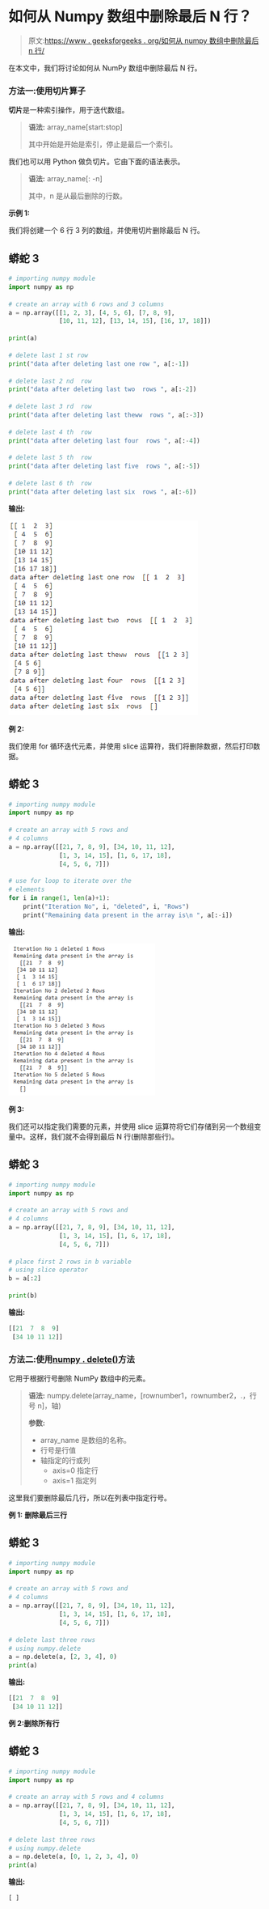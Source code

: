 # 如何从 Numpy 数组中删除最后 N 行？

> 原文:[https://www . geeksforgeeks . org/如何从 numpy 数组中删除最后 n 行/](https://www.geeksforgeeks.org/how-to-delete-last-n-rows-from-numpy-array/)

在本文中，我们将讨论如何从 NumPy 数组中删除最后 N 行。

### **方法一:使用切片算子**

**切片**是一种索引操作，用于迭代数组。

> **语法:** array_name[start:stop]
> 
> 其中开始是开始是索引，停止是最后一个索引。

我们也可以用 Python 做负切片。它由下面的语法表示。

> **语法:** array_name[: -n]
> 
> 其中，n 是从最后删除的行数。

**示例 1:**

我们将创建一个 6 行 3 列的数组，并使用切片删除最后 N 行。

## 蟒蛇 3

```py
# importing numpy module
import numpy as np

# create an array with 6 rows and 3 columns
a = np.array([[1, 2, 3], [4, 5, 6], [7, 8, 9], 
              [10, 11, 12], [13, 14, 15], [16, 17, 18]])

print(a)

# delete last 1 st row
print("data after deleting last one row ", a[:-1])

# delete last 2 nd  row
print("data after deleting last two  rows ", a[:-2])

# delete last 3 rd  row
print("data after deleting last theww  rows ", a[:-3])

# delete last 4 th  row
print("data after deleting last four  rows ", a[:-4])

# delete last 5 th  row
print("data after deleting last five  rows ", a[:-5])

# delete last 6 th  row
print("data after deleting last six  rows ", a[:-6])
```

**输出:**

![](img/aa6321ed0344e18f7d6437940e5b725a.png)

**例 2:**

我们使用 for 循环迭代元素，并使用 slice 运算符，我们将删除数据，然后打印数据。

## 蟒蛇 3

```py
# importing numpy module
import numpy as np

# create an array with 5 rows and 
# 4 columns
a = np.array([[21, 7, 8, 9], [34, 10, 11, 12], 
              [1, 3, 14, 15], [1, 6, 17, 18], 
              [4, 5, 6, 7]])

# use for loop to iterate over the
# elements
for i in range(1, len(a)+1):
    print("Iteration No", i, "deleted", i, "Rows")
    print("Remaining data present in the array is\n ", a[:-i])
```

**输出:**

![](img/d844de6f33bc3fef113be775749f150d.png)

**例 3:**

我们还可以指定我们需要的元素，并使用 slice 运算符将它们存储到另一个数组变量中。这样，我们就不会得到最后 N 行(删除那些行)。

## 蟒蛇 3

```py
# importing numpy module
import numpy as np

# create an array with 5 rows and 
# 4 columns
a = np.array([[21, 7, 8, 9], [34, 10, 11, 12], 
              [1, 3, 14, 15], [1, 6, 17, 18],
              [4, 5, 6, 7]])

# place first 2 rows in b variable 
# using slice operator
b = a[:2]

print(b)
```

**输出:**

```py
[[21  7  8  9]
 [34 10 11 12]]
```

### **方法二:使用**[**numpy . delete()**](https://www.geeksforgeeks.org/numpy-delete-python/)**方法**

它用于根据行号删除 NumPy 数组中的元素。

> **语法:** numpy.delete(array_name，[rownumber1，rownumber2，.，行号 n]，轴)
> 
> **参数:**
> 
> *   array_name 是数组的名称。
> *   行号是行值
> *   轴指定的行或列
>     *   axis=0 指定行
>     *   axis=1 指定列

这里我们要删除最后几行，所以在列表中指定行号。

**例 1:** **删除最后三行**

## 蟒蛇 3

```py
# importing numpy module
import numpy as np

# create an array with 5 rows and 
# 4 columns
a = np.array([[21, 7, 8, 9], [34, 10, 11, 12], 
              [1, 3, 14, 15], [1, 6, 17, 18], 
              [4, 5, 6, 7]])

# delete last three rows
# using numpy.delete
a = np.delete(a, [2, 3, 4], 0)
print(a)
```

**输出:**

```py
[[21  7  8  9]
 [34 10 11 12]]
```

**例 2:删除所有行**

## 蟒蛇 3

```py
# importing numpy module
import numpy as np

# create an array with 5 rows and 4 columns
a = np.array([[21, 7, 8, 9], [34, 10, 11, 12], 
              [1, 3, 14, 15], [1, 6, 17, 18], 
              [4, 5, 6, 7]])

# delete last three rows
# using numpy.delete
a = np.delete(a, [0, 1, 2, 3, 4], 0)
print(a)
```

**输出:**

```py
[ ]
```